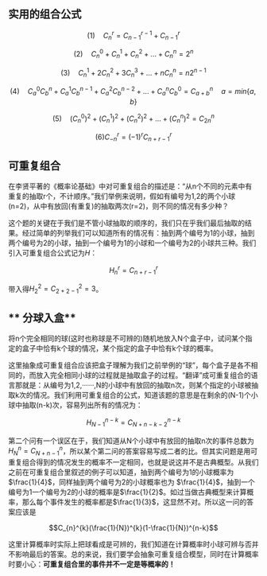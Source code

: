 ## **实用的组合公式**
$$(1) \quad  C_{n}^{r}=C_{n-1}^{r-1}+C_{n-1}^{r}$$

$$(2) \quad C_{n}^{0}+C_{n}^{1}+C_{n}^{2}+...+C_{n}^{n}=2^{n}$$

$$(3) \quad C_{n}^{1}+2 C_{n}^{2}+3 C_{n}^{3}+...+n C_{n}^{n}=n2^{n-1}$$

$$(4) \quad C_{a}^{0}C_{b}^{n}+C_{a}^{1}C_{b}^{n-1}+ C_{a}^{2}C_{b}^{n-2}+...+C_{a}^{n}C_{b}^{0}=C_{a+b}^{n} \quad a=min\{a,b\}$$

$$ (5)\quad (C_{n}^{0})^{2}+(C_{n}^{1})^{2}+(C_{n}^{2})^{2}+...+(C_{n}^{n})^{2}=C_{2n}^{n}$$

$$(6)C_{-n}^{r} = (-1)^r C_{n+r-1}^{r}$$

## **可重复组合**
在李贤平著的《概率论基础》中对可重复组合的描述是：“从n个不同的元素中有重复的抽取r个，不计顺序。”我们举例来说明，假如有编号为1,2的两个小球(n=2)，从中有放回(有重复)的抽取两次(r=2)，则不同的情况有多少种？

这个题的关键在于我们是不管小球抽取的顺序的，我们只在乎我们最后抽取的结果。经过简单的列举我们可以知道所有的情况有：抽到两个编号为1的小球，抽到两个编号为2的小球，抽到一个编号为1的小球和一个编号为2的小球共三种。我们引入可重复组合公式记为$H$：

$$H_{n}^{r}=C_{n+r-1}^{r}$$

带入得$H_{2}^{2}=C_{2+2-1}^{2}=3$。

## ** 分球入盒**
将n个完全相同的球(这时也称球是不可辨的)随机地放入N个盒子中，试问某个指定的盒子中恰有k个球的情况，某个指定的盒子中恰有k个球的概率。

这里抽象成可重复组合应该把盒子理解为我们之前举例的“球”，每个盒子是各不相同的，而放入完全相同小球的过程就是抽取盒子的过程。“翻译”成可重复组合的语言那就是：从编号为1,2,······,N的小球中有放回的抽取n次，则某个指定的小球被抽取k次的情况。我们利用可重复组合的公式，知道该题的意思是在剩余的(N-1)个小球中抽取(n-k)次，容易列出所有的情况为：

$$H_{N-1}^{n-k}=C_{N+n-k-2}^{n-k}$$

第二个问有一个误区在于，我们知道从N个小球中有放回的抽取n次的事件总数为$H_{N}^{n}=C_{N+n-1}^{n}$，所以某个第二问的答案容易写成二者的比。但其实问题是用可重复组合得到的情况发生的概率不一定相同，也就是说这并不是古典概型。从我们之前在可重复组合里叙述的例子可以知道，抽到两个编号为1的小球概率为 $\frac{1}{4}$，同样抽到两个编号为2的小球概率也为 $\frac{1}{4}$，抽到一个编号为1一个编号为2的小球的概率是$\frac{1}{2}$。如过当做古典概型来计算概率，那么每个事件发生的概率都是$\frac{1}{3}$，这显然不对。所以这一问的答案应该是

$$C_{n}^{k}(\frac{1}{N})^{k}(1-\frac{1}{N})^{n-k}$$

这里计算概率时实际上把球看成是可辨的，我们知道在计算概率时小球可辨与否并不影响最后的答案。总的来说，我们要学会抽象可重复组合模型，同时在计算概率时要小心：**可重复组合里的事件并不一定是等概率的！**






